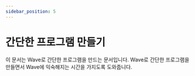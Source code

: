 ```yaml
---
sidebar_position: 5
---
```


# 간단한 프로그램 만들기

이 문서는 Wave로 간단한 프로그램을 만드는 문서입니다. Wave로 간단한 프로그램을 만들면서 Wave에 익숙해지는 시간을 가지도록 도와줍니다.
